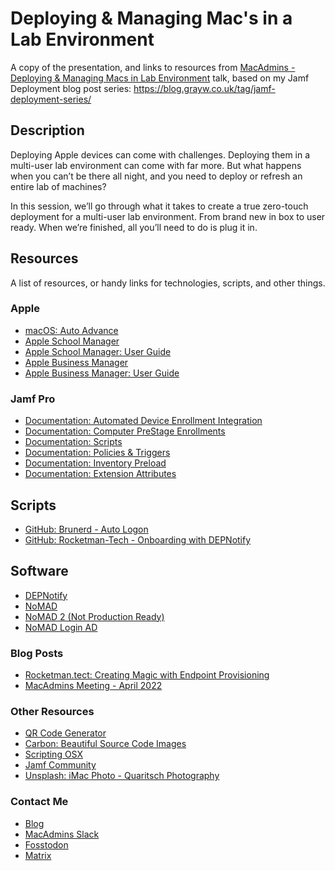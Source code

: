 # Deploying & Managing Mac's in a Lab Environment

A copy of the presentation, and links to resources from [MacAdmins - Deploying & Managing Macs in Lab Environment](https://apple.lib.utah.edu/april-2022-macadmins-meeting/) talk, based on my Jamf Deployment blog post series: https://blog.grayw.co.uk/tag/jamf-deployment-series/


## Description

Deploying Apple devices can come with challenges. Deploying them in a multi-user lab environment can come with far more. But what happens when you can’t be there all night, and you need to deploy or refresh an entire lab of machines?

In this session, we’ll go through what it takes to create a true zero-touch deployment for a multi-user lab environment. From brand new in box to user ready. When we’re finished, all you’ll need to do is plug it in.



## Resources

A list of resources, or handy links for technologies, scripts, and other things.

### Apple

- [macOS: Auto Advance](https://developer.apple.com/videos/play/wwdc2020/10639)
- [Apple School Manager](https://school.apple.com)
- [Apple School Manager: User Guide](https://support.apple.com/en-gb/guide/apple-school-manager/welcome/web)
- [Apple Business Manager](https://business.apple.com)
- [Apple Business Manager: User Guide](https://support.apple.com/en-gb/guide/apple-business-manager/welcome/web)

### Jamf Pro

- [Documentation: Automated Device Enrollment Integration](https://docs.jamf.com/10.37.0/jamf-pro/documentation/Automated_Device_Enrollment_Integration.html)
- [Documentation: Computer PreStage Enrollments](https://docs.jamf.com/10.37.0/jamf-pro/documentation/Computer_PreStage_Enrollments.html)
- [Documentation: Scripts](https://docs.jamf.com/10.37.0/jamf-pro/documentation/Scripts.html)
- [Documentation: Policies & Triggers](https://docs.jamf.com/10.37.0/jamf-pro/documentation/About_Policies.html)
- [Documentation: Inventory Preload](https://docs.jamf.com/10.37.0/jamf-pro/documentation/Inventory_Preload.html)
- [Documentation: Extension Attributes](https://docs.jamf.com/10.37.0/jamf-pro/documentation/Computer_Extension_Attributes.html)

## Scripts

- [GitHub: Brunerd - Auto Logon](https://github.com/brunerd/macAdminTools/blob/main/Jamf/scripts/setAutoLogin.jamf.sh)
- [GitHub: Rocketman-Tech - Onboarding with DEPNotify](https://github.com/Rocketman-Tech/Onboarding-With-DEPNotify)

## Software

- [DEPNotify](https://gitlab.com/Mactroll/DEPNotify/-/releases)
- [NoMAD](https://nomad.menu/support/)
- [NoMAD 2 (Not Production Ready)](https://gitlab.com/Mactroll/nomad2)
- [NoMAD Login AD](https://github.com/jamf/NoMADLogin-AD)


### Blog Posts

- [Rocketman.tect: Creating Magic with Endpoint Provisioning](https://www.rocketman.tech/post/creating-magic-with-endpoint-provisioning-part-1-the-ta-da-of-depnotify)
- [MacAdmins Meeting - April 2022](https://apple.lib.utah.edu/april-2022-macadmins-meeting/)

### Other Resources

- [QR Code Generator](https://www.the-qrcode-generator.com/)
- [Carbon: Beautiful Source Code Images](https://carbon.now.sh)
- [Scripting OSX](https://scriptingosx.com/)
- [Jamf Community](https://community.jamf.com/)
- [Unsplash: iMac Photo - Quaritsch Photography](https://unsplash.com/photos/m2zuB8DqwyM)


### Contact Me

- [Blog](https://blog.grayw.co.uk)
- [MacAdmins Slack](https://macadmins.slack.com/team/U1N3AFNNN)
- [Fosstodon](https://fosstodon.org/@gray)
- [Matrix](https://matrix.to/#/@grayw:opensuse.org)
